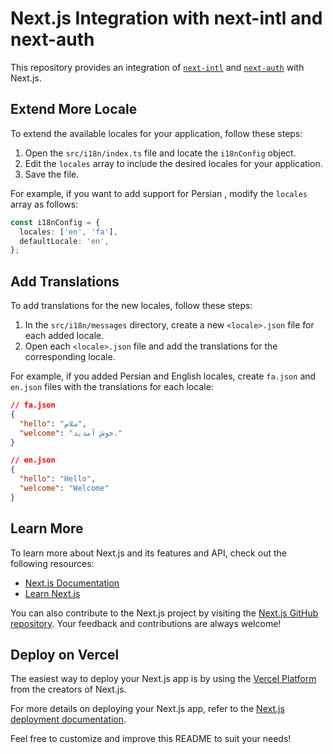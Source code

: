 # Next.js Integration with next-intl and next-auth

This repository provides an integration of [`next-intl`](https://github.com/amannn/next-intl) and [`next-auth`](https://github.com/nextauthjs/next-auth) with Next.js.

## Extend More Locale

To extend the available locales for your application, follow these steps:

1. Open the `src/i18n/index.ts` file and locate the `i18nConfig` object.
2. Edit the `locales` array to include the desired locales for your application.
3. Save the file.

For example, if you want to add support for Persian , modify the `locales` array as follows:

```typescript
const i18nConfig = {
  locales: ['en', 'fa'],
  defaultLocale: 'en',
};
```

## Add Translations

To add translations for the new locales, follow these steps:

1. In the `src/i18n/messages` directory, create a new `<locale>.json` file for each added locale.
2. Open each `<locale>.json` file and add the translations for the corresponding locale.

For example, if you added Persian and English locales, create `fa.json` and `en.json` files with the translations for each locale:

```json
// fa.json
{
  "hello": "سلام",
  "welcome": "خوش آمدید."
}

// en.json
{
  "hello": "Hello",
  "welcome": "Welcome"
}
```

## Learn More

To learn more about Next.js and its features and API, check out the following resources:

- [Next.js Documentation](https://nextjs.org/docs)
- [Learn Next.js](https://nextjs.org/learn)

You can also contribute to the Next.js project by visiting the [Next.js GitHub repository](https://github.com/vercel/next.js/). Your feedback and contributions are always welcome!

## Deploy on Vercel

The easiest way to deploy your Next.js app is by using the [Vercel Platform](https://vercel.com/new?utm_medium=default-template&filter=next.js&utm_source=create-next-app&utm_campaign=create-next-app-readme) from the creators of Next.js.

For more details on deploying your Next.js app, refer to the [Next.js deployment documentation](https://nextjs.org/docs/deployment).

Feel free to customize and improve this README to suit your needs!